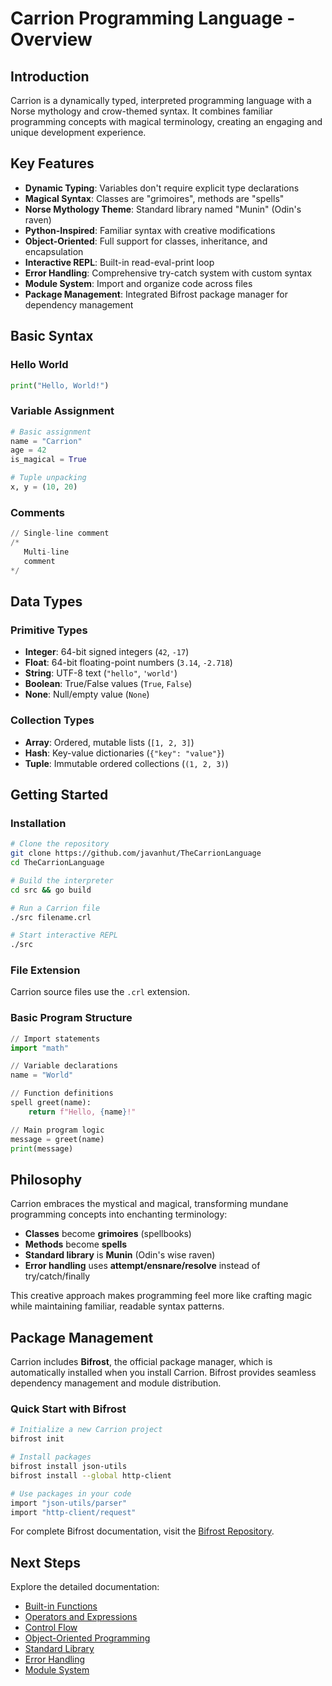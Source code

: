 # Carrion Programming Language - Overview

## Introduction

Carrion is a dynamically typed, interpreted programming language with a Norse mythology and crow-themed syntax. It combines familiar programming concepts with magical terminology, creating an engaging and unique development experience.

## Key Features

- **Dynamic Typing**: Variables don't require explicit type declarations
- **Magical Syntax**: Classes are "grimoires", methods are "spells"
- **Norse Mythology Theme**: Standard library named "Munin" (Odin's raven)
- **Python-Inspired**: Familiar syntax with creative modifications
- **Object-Oriented**: Full support for classes, inheritance, and encapsulation
- **Interactive REPL**: Built-in read-eval-print loop
- **Error Handling**: Comprehensive try-catch system with custom syntax
- **Module System**: Import and organize code across files
- **Package Management**: Integrated Bifrost package manager for dependency management

## Basic Syntax

### Hello World
```python
print("Hello, World!")
```

### Variable Assignment
```python
# Basic assignment
name = "Carrion"
age = 42
is_magical = True

# Tuple unpacking
x, y = (10, 20)
```

### Comments
```python
// Single-line comment
/* 
   Multi-line
   comment 
*/
```

## Data Types

### Primitive Types
- **Integer**: 64-bit signed integers (`42`, `-17`)
- **Float**: 64-bit floating-point numbers (`3.14`, `-2.718`)
- **String**: UTF-8 text (`"hello"`, `'world'`)
- **Boolean**: True/False values (`True`, `False`)
- **None**: Null/empty value (`None`)

### Collection Types
- **Array**: Ordered, mutable lists (`[1, 2, 3]`)
- **Hash**: Key-value dictionaries (`{"key": "value"}`)
- **Tuple**: Immutable ordered collections (`(1, 2, 3)`)

## Getting Started

### Installation
```bash
# Clone the repository
git clone https://github.com/javanhut/TheCarrionLanguage
cd TheCarrionLanguage

# Build the interpreter
cd src && go build

# Run a Carrion file
./src filename.crl

# Start interactive REPL
./src
```

### File Extension
Carrion source files use the `.crl` extension.

### Basic Program Structure
```python
// Import statements
import "math"

// Variable declarations
name = "World"

// Function definitions
spell greet(name):
    return f"Hello, {name}!"

// Main program logic
message = greet(name)
print(message)
```

## Philosophy

Carrion embraces the mystical and magical, transforming mundane programming concepts into enchanting terminology:

- **Classes** become **grimoires** (spellbooks)
- **Methods** become **spells**
- **Standard library** is **Munin** (Odin's wise raven)
- **Error handling** uses **attempt/ensnare/resolve** instead of try/catch/finally

This creative approach makes programming feel more like crafting magic while maintaining familiar, readable syntax patterns.

## Package Management

Carrion includes **Bifrost**, the official package manager, which is automatically installed when you install Carrion. Bifrost provides seamless dependency management and module distribution.

### Quick Start with Bifrost

```bash
# Initialize a new Carrion project
bifrost init

# Install packages
bifrost install json-utils
bifrost install --global http-client

# Use packages in your code
import "json-utils/parser"
import "http-client/request"
```

For complete Bifrost documentation, visit the [Bifrost Repository](https://github.com/javanhut/bifrost).

## Next Steps

Explore the detailed documentation:
- [Built-in Functions](Builtin-Functions.md)
- [Operators and Expressions](Operators.md)
- [Control Flow](Control-Flow.md)
- [Object-Oriented Programming](Grimoires.md)
- [Standard Library](Standard-Library.md)
- [Error Handling](Error-Handling.md)
- [Module System](Modules.md)